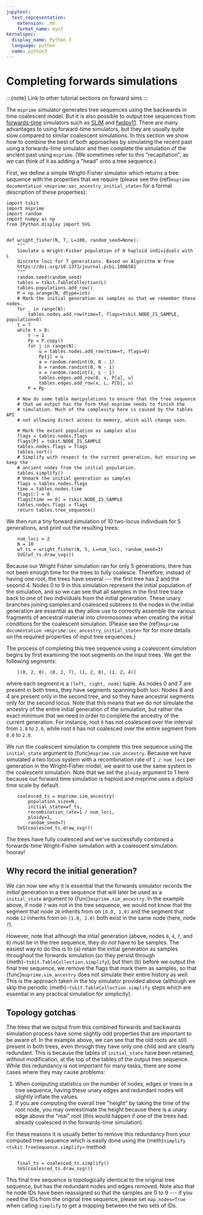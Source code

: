 ```yaml
---
jupytext:
  text_representation:
    extension: .md
    format_name: myst
kernelspec:
  display_name: Python 3
  language: python
  name: python3
---
```


# Completing forwards simulations

:::{note}
Link to other tutorial sections on forward sims
:::

The ``msprime`` simulator generates tree sequences using the backwards in
time coalescent model. But it is also possible to output tree sequences
from [forwards-time](https://doi.org/10.1371/journal.pcbi.1006581)
simulators such as [SLiM](https://messerlab.org/slim)
and [fwdpy11](https://fwdpy11.readthedocs.io/).
There are many advantages to using forward-time simulators, but they
are usually quite slow compared to similar coalescent simulations. In this
section we show how to combine the best of both approaches by simulating
the recent past using a forwards-time simulator and then complete the
simulation of the ancient past using ``msprime``. (We sometimes refer to this
"recapitation", as we can think of it as adding a "head" onto a tree sequence.)

First, we define a simple Wright-Fisher simulator which returns a tree sequence
with the properties that we require (please see the 
{ref}`msprime documentation <msprime:sec_ancestry_initial_state>`
for a formal description of these properties):

```{code-cell} ipython3
import tskit
import msprime
import random
import numpy as np
from IPython.display import SVG


def wright_fisher(N, T, L=100, random_seed=None):
    """
    Simulate a Wright-Fisher population of N haploid individuals with L
    discrete loci for T generations. Based on Algorithm W from
    https://doi.org/10.1371/journal.pcbi.1006581
    """
    random.seed(random_seed)
    tables = tskit.TableCollection(L)
    tables.populations.add_row()
    P = np.arange(N, dtype=int)
    # Mark the initial generation as samples so that we remember these nodes.
    for _ in range(N):
        tables.nodes.add_row(time=T, flags=tskit.NODE_IS_SAMPLE, population=0)
    t = T
    while t > 0:
        t -= 1
        Pp = P.copy()
        for j in range(N):
            u = tables.nodes.add_row(time=t, flags=0)
            Pp[j] = u
            a = random.randint(0, N - 1)
            b = random.randint(0, N - 1)
            x = random.randint(1, L - 1)
            tables.edges.add_row(0, x, P[a], u)
            tables.edges.add_row(x, L, P[b], u)
        P = Pp

    # Now do some table manipulations to ensure that the tree sequence
    # that we output has the form that msprime needs to finish the
    # simulation. Much of the complexity here is caused by the tables API
    # not allowing direct access to memory, which will change soon.

    # Mark the extant population as samples also
    flags = tables.nodes.flags
    flags[P] = tskit.NODE_IS_SAMPLE
    tables.nodes.flags = flags
    tables.sort()
    # Simplify with respect to the current generation, but ensuring we keep the
    # ancient nodes from the initial population.
    tables.simplify()
    # Unmark the initial generation as samples
    flags = tables.nodes.flags
    time = tables.nodes.time
    flags[:] = 0
    flags[time == 0] = tskit.NODE_IS_SAMPLE
    tables.nodes.flags = flags
    return tables.tree_sequence()
```

We then run a tiny forward simulation of 10 two-locus individuals
for 5 generations, and print out the resulting trees:

```{code-cell} ipython3
    num_loci = 2
    N = 10
    wf_ts = wright_fisher(N, 5, L=num_loci, random_seed=3)
    SVG(wf_ts.draw_svg())
```

Because our Wright Fisher simulation ran for only 5 generations, there has not
been enough time for the trees to fully coalesce. Therefore, instead of having
one root, the trees have several --- the first tree has 2 and the second 4.
Nodes 0 to 9 in this simulation represent the initial population of the
simulation, and so we can see that all samples in the first tree trace back
to one of two individuals from the initial generation.
These unary branches joining samples and coalesced subtrees to the nodes
in the initial generation are essential as they allow use to correctly
assemble the various fragments of ancestral material into chromosomes
when creating the initial conditions for the coalescent simulation.
(Please see the 
{ref}`msprime documentation <msprime:sec_ancestry_initial_state>`
for for more details on the
required properties of input tree sequences.)

The process of completing this tree sequence using a coalescent simulation
begins by first examining the root segments on the input trees. We get the
following segments:

```
    [(0, 2, 0), (0, 2, 7), (1, 2, 8), (1, 2, 4)]
```

where each segment is a ``(left, right, node)`` tuple. As nodes 0 and 7 are
present in both trees, they have segments spanning both loci. Nodes 8 and 4 are
present only in the second tree, and so they have ancestral segments only for
the second locus. Note that this means that we do *not* simulate the ancestry
of the entire initial generation of the simulation, but rather the exact
minimum that we need in order to complete the ancestry of the current
generation. For instance, root ``8`` has not coalesced over the interval from
``1.0`` to ``2.0``, while root ``0`` has not coalesced over the entire segment
from ``0.0`` to ``2.0``.

We run the coalescent simulation to complete this tree sequence using the
``initial_state`` argument to {func}`msprime.sim_ancestry`. Because we have simulated a
two locus system with a recombination rate of ``1 / num_loci`` per generation
in the Wright-Fisher model, we want to use the same system in the coalescent simulation.
Note that we set the ``ploidy`` argument to 1 here because our forward time simulation
is haploid and msprime uses a diploid time scale by default.


```{code-cell} ipython3
    coalesced_ts = msprime.sim_ancestry(
        population_size=N, 
        initial_state=wf_ts, 
        recombination_rate=1 / num_loci, 
        ploidy=1,
        random_seed=7)
    SVG(coalesced_ts.draw_svg())
```

The trees have fully coalesced and we've successfully combined a forwards-time
Wright-Fisher simulation with a coalescent simulation: hooray!


## Why record the initial generation?

We can now see why it is essential that the forwards simulator records the
*initial* generation in a tree sequence that will later be used as a
``initial_state`` argument to {func}`msprime.sim_ancestry`. In the example above, if node
``7`` was not in the tree sequence, we would not know that the segment that
node ``20`` inherits from on ``[0.0, 1.0)`` and the segment that node ``12``
inherits from on ``[1.0, 2.0)`` both exist in the same node (here, node ``7``).

However, note that although the intial generation (above, nodes ``0``, ``4``,
``7``, and ``8``) must be in the tree sequence, they do *not* have to be
samples. The easiest way to do this is to
(a) retain the initial generation as samples throughout the forwards simulation
(so they persist through {meth}`~tskit.TableCollection.simplify`), but then (b) before we output
the final tree sequence, we remove the flags that mark them as samples,
so that {func}`msprime.sim_ancestry` does not simulate their entire history as well. This
is the approach taken in the toy simulator provided above (although we skip
the periodic {meth}`~tskit.TableCollection.simplify` steps which are essential 
in any practical simulation for simplicity).


## Topology gotchas

The trees that we output from this combined forwards and backwards simulation
process have some slightly odd properties that are important to be aware of.
In the example above, we can see that the old roots are still present in both trees,
even through they have only one child and are clearly redundant.
This is because the tables of ``initial_state`` have been retained, without modification,
at the top of the tables of the output tree sequence. While this
redundancy is not important for many tasks, there are some cases where
they may cause problems:

1. When computing statistics on the number of nodes, edges or trees in a tree
   sequence, having these unary edges and redundant nodes will slightly
   inflate the values.
2. If you are computing the overall tree "height" by taking the time of the
   root node, you may overestimate the height because there is a unary edge
   above the "real" root (this would happen if one of the trees had already
   coalesced in the forwards-time simulation).

For these reasons it is usually better to remove this redundancy from your
computed tree sequence which is easily done using the
{meth}`simplify <tskit.TreeSequence.simplify>` method:

```{code-cell} ipython3

    final_ts = coalesced_ts.simplify()
    SVG(coalesced_ts.draw_svg())
```

This final tree sequence is topologically identical to the original tree sequence,
but has the redundant nodes and edges removed. Note also that he node IDs have been
reassigned so that the samples are 0 to 9 --- if you need the IDs from the original
tree sequence, please set ``map_nodes=True`` when calling ``simplify`` to get a
mapping between the two sets of IDs.


